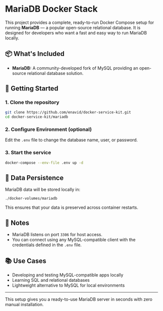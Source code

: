 
# MariaDB Docker Stack

This project provides a complete, ready-to-run Docker Compose setup for running **MariaDB** — a popular open-source relational database. It is designed for developers who want a fast and easy way to run MariaDB locally.

## 📦 What's Included

- **MariaDB:** A community-developed fork of MySQL providing an open-source relational database solution.

## 🚀 Getting Started

### 1. Clone the repository

```bash
git clone https://github.com/enavid/docker-service-kit.git
cd docker-service-kit/mariadb
```

### 2. Configure Environment (optional)

Edit the `.env` file to change the database name, user, or password.

### 3. Start the service

```bash
docker-compose --env-file .env up -d
```

## 🔄 Data Persistence

MariaDB data will be stored locally in:

```
./docker-volumes/mariadb
```

This ensures that your data is preserved across container restarts.

## 🧠 Notes

- MariaDB listens on port `3306` for host access.
- You can connect using any MySQL-compatible client with the credentials defined in the `.env` file.

## 📚 Use Cases

- Developing and testing MySQL-compatible apps locally
- Learning SQL and relational databases
- Lightweight alternative to MySQL for local environments

---

This setup gives you a ready-to-use MariaDB server in seconds with zero manual installation.
